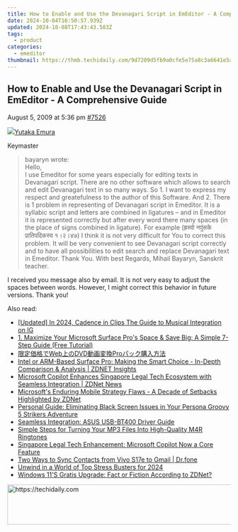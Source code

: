 ```yaml
---
title: How to Enable and Use the Devanagari Script in EmEditor - A Comprehensive Guide
date: 2024-10-04T16:50:57.939Z
updated: 2024-10-08T17:43:43.583Z
tags:
  - product
categories:
  - emeditor
thumbnail: https://thmb.techidaily.com/9d7209d5fb9a0cfe5e75a8c3a6641e5ae9f76e0cf05800aca156d25ea3fa017f.jpg
---
```


## How to Enable and Use the Devanagari Script in EmEditor - A Comprehensive Guide

August 5, 2009 at 5:36 pm [#7526](https://tools.techidaily.com/emeditor/products/) 

[![](https://secure.gravatar.com/avatar/a0a6377144ed3636f985d87303f65ed2?s=80&d=identicon&r=g)Yutaka Emura](https://www.emeditor.com/forums/users/yemura/ "View Yutaka Emura's profile")

Keymaster

> bayaryn wrote:  
> Hello,  
> I use Emeditor for some years especially for editing texts in Devanagari script. There are no other software which allows to search and edit Devanagari text in so many ways. So 1\. I want to express my respect and greatefulness to the author of this Software. And 2\. There is 1 problem in representing of Devanagari script in Emeditor. It is a syllabic script and letters are combined in ligatures – and in Emeditor it is represented correctly but after every word there many spaces (in the place of signs combined in ligature). For example (ह्रस्वो नपुंसके प्रातिपदिकस्य १।२।४७) I think it is not very difficult for You to correct this problem. It will be very convenient to see Devanagari script correctly and to have all possibilities to edit search and replace Devanagari text in Emeditor. Thank You. With best Regards, Mihail Bayaryn, Sanskrit teacher.

 I received you message also by email. It is not very easy to adjust the spaces between words. However, I might correct this behavior in future versions. Thank you!

<ins class="adsbygoogle"
     style="display:block"
     data-ad-format="autorelaxed"
     data-ad-client="ca-pub-7571918770474297"
     data-ad-slot="1223367746"></ins>

<ins class="adsbygoogle"
     style="display:block"
     data-ad-client="ca-pub-7571918770474297"
     data-ad-slot="8358498916"
     data-ad-format="auto"
     data-full-width-responsive="true"></ins>

<span class="atpl-alsoreadstyle">Also read:</span>
<div><ul>
<li><a href="https://instagram-clips.techidaily.com/updated-in-2024-cadence-in-clips-the-guide-to-musical-integration-on-ig/"><u>[Updated] In 2024, Cadence in Clips The Guide to Musical Integration on IG</u></a></li>
<li><a href="https://win-cheats.techidaily.com/1-maximize-your-microsoft-surface-pros-space-and-save-big-a-simple-7-step-guide-free-tutorial/"><u>1. Maximize Your Microsoft Surface Pro's Space & Save Big: A Simple 7-Step Guide (Free Tutorial)</u></a></li>
<li><a href="https://vp-tips.techidaily.com/webdvdpro/"><u>限定価格でWeb上のDVD動画変換Proパック購入方法</u></a></li>
<li><a href="https://win-cheats.techidaily.com/intel-or-arm-based-surface-pro-making-the-smart-choice-in-depth-comparison-and-analysis-zdnet-insights/"><u>Intel or ARM-Based Surface Pro: Making the Smart Choice - In-Depth Comparison & Analysis | ZDNET Insights</u></a></li>
<li><a href="https://win-cheats.techidaily.com/microsoft-copilot-enhances-singapore-legal-tech-ecosystem-with-seamless-integration-zdnet-news/"><u>Microsoft Copilot Enhances Singapore Legal Tech Ecosystem with Seamless Integration | ZDNet News</u></a></li>
<li><a href="https://win-cheats.techidaily.com/microsofts-enduring-mobile-strategy-flaws-a-decade-of-setbacks-highlighted-by-zdnet/"><u>Microsoft's Enduring Mobile Strategy Flaws - A Decade of Setbacks Highlighted by ZDNet</u></a></li>
<li><a href="https://win-blog.techidaily.com/personal-guide-eliminating-black-screen-issues-in-your-persona-groovy-5-strikers-adventure/"><u>Personal Guide: Eliminating Black Screen Issues in Your Persona Groovy 5 Strikers Adventure</u></a></li>
<li><a href="https://driver-install.techidaily.com/seamless-integration-asus-usb-bt400-driver-guide/"><u>Seamless Integration: ASUS USB-BT400 Driver Guide</u></a></li>
<li><a href="https://discover-data.techidaily.com/simple-steps-for-turning-your-mp3-files-into-high-quality-m4r-ringtones/"><u>Simple Steps for Turning Your MP3 Files Into High-Quality M4R Ringtones</u></a></li>
<li><a href="https://win-cheats.techidaily.com/singapore-legal-tech-enhancement-microsoft-copilot-now-a-core-feature/"><u>Singapore Legal Tech Enhancement: Microsoft Copilot Now a Core Feature</u></a></li>
<li><a href="https://android-transfer.techidaily.com/two-ways-to-sync-contacts-from-vivo-s17e-to-gmail-drfone-by-drfone-transfer-from-android-transfer-from-android/"><u>Two Ways to Sync Contacts from Vivo S17e to Gmail | Dr.fone</u></a></li>
<li><a href="https://screen-recording.techidaily.com/unwind-in-a-world-of-top-stress-busters-for-2024/"><u>Unwind in a World of Top Stress Busters for 2024</u></a></li>
<li><a href="https://win-cheats.techidaily.com/windows-11s-gratis-upgrade-fact-or-fiction-according-to-zdnet/"><u>Windows 11'S Gratis Upgrade: Fact or Fiction According to ZDNet?</u></a></li>
</ul></div>

<!-- affiliate ads begin -->
<a href="https://appsumo.8odi.net/c/5597632/2052062/7443" target="_top" id="2052062">
  <img src="//a.impactradius-go.com/display-ad/7443-2052062" border="0" alt="https://techidaily.com" width="728" height="90"/>
</a>
<img height="0" width="0" src="https://appsumo.8odi.net/i/5597632/2052062/7443" style="position:absolute;visibility:hidden;" border="0" />
<!-- affiliate ads end -->

